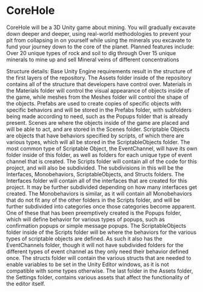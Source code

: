 # CoreHole
CoreHole will be a 3D Unity game about mining. You will gradually excavate down deeper and deeper, using real-world methodologies to prevent your pit from collapsing in on yourself while using the minerals you excavate to fund your journey down to the core of the planet. 
Planned features include:
Over 20 unique types of rock and soil to dig through
Over 15 unique minerals to mine up and sell
Mineral veins of different concentrations

Structure details:
Base Unity Engine requirements result in the structure of the first layers of the repository. The Assets folder inside of the repository contains all of the structure that developers have control over. Materials in the Materials folder will control the visual appearance of objects inside of the game, while meshes from the Meshes folder will control the shape of the objects. Prefabs are used to create copies of specific objects with specific behaviors and will be stored in the Prefabs folder, with subfolders being made according to need, such as the Popups folder that is already present. Scenes are where the objects inside of the game are placed and will be able to act, and are stored in the Scenes folder. Scriptable Objects are objects that have behaviors specified by scripts, of which there are various types, which will all be stored in the ScriptableObjects folder. The most common type of Scriptable Object, the EventChannel, will have its own folder inside of this folder, as well as folders for each unique type of event channel that is created. The Scripts folder will contain all of the code for this project, and will also be subdivided. The subdivisions in this will be the Interfaces, Monobehaviors, ScriptableObjects, and Structs folders. The Interfaces folder will contain all of the interfaces that are created for this project. It may be further subdivided depending on how many interfaces get created. The Monobehaviors is similar, as it will contain all Monobehaviors that do not fit any of the other folders in the Scripts folder, and will be further subdivided into categories once those categories become apparent. One of these that has been preemptively created is the Popups folder, which will define behavior for various types of popups, such as confirmation popups or simple message popups. The ScriptableObjects folder inside of the Scripts folder will be where the behaviors for the various types of scriptable objects are defined. As such it also has the EventChannels folder, though it will not have subdivided folders for the different types of event channel as they only need their behavior defined once. The structs folder will contain the various structs that are needed to enable variables to be set in the Unity Editor windows, as it is not compatible with some types otherwise. The last folder in the Assets folder, the Settings folder, contains various assets that affect the functionality of the editor itself.
